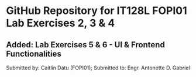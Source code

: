# GitHub Repository for IT128L FOPI01 Lab Exercises 2, 3 & 4

## Added: Lab Exercises 5 & 6 - UI & Frontend Functionalities

Submitted by: Caitlin Datu (FOPI01);
Submitted to: Engr. Antonette D. Gabriel
